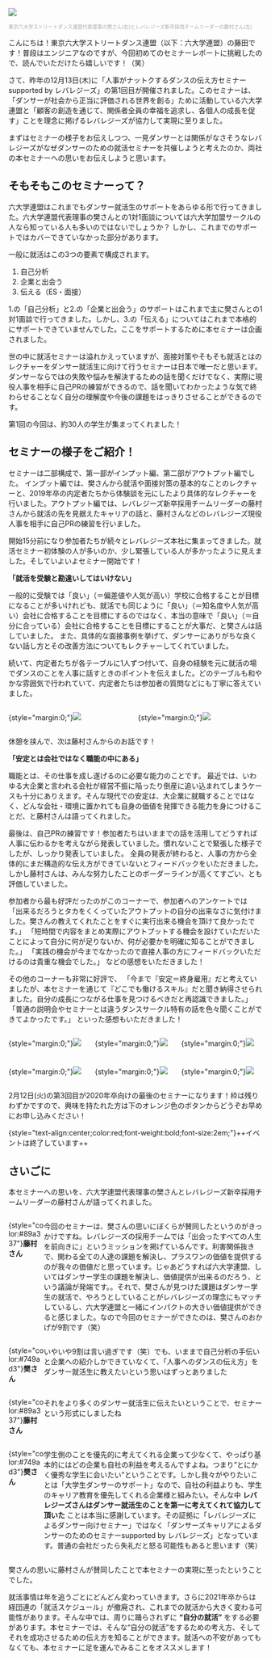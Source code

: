 ![](https://dancers-career-2019-stg.herokuapp.com/img/news/11/1.jpg)

<div style="font-size:.7em;color:#aaaaaa;">東京六大学ストリートダンス連盟代表理事の樊さん(右)とレバレジーズ新卒採用チームリーダーの藤村さん(左)</div>

こんにちは！東京六大学ストリートダンス連盟（以下：六大学連盟）の藤田です！普段はエンジニアなのですが、今回初めてのセミナーレポートに挑戦したので、読んでいただけたら嬉しいです！（笑）

さて、昨年の12月13日(木)に「人事がナットクするダンスの伝え方セミナー supported by レバレジーズ」の第1回目が開催されました。このセミナーは、「ダンサーが社会から正当に評価される世界を創る」ために活動している六大学連盟と「顧客の創造を通じて、関係者全員の幸福を追求し、各個人の成長を促す」ことを理念に掲げるレバレジーズが協力して実現に至りました。

まずはセミナーの様子をお伝えしつつ、一見ダンサーとは関係がなさそうなレバレジーズがなぜダンサーのための就活セミナーを共催しようと考えたのか、両社の本セミナーへの思いをお伝えしようと思います。

## そもそもこのセミナーって？

六大学連盟はこれまでもダンサー就活生のサポートをあらゆる形で行ってきました。六大学連盟代表理事の樊さんとの1対1面談については六大学加盟サークルの人なら知っている人も多いのではないでしょうか？
しかし、これまでのサポートではカバーできていなかった部分があります。

一般に就活はこの3つの要素で構成されます。

1. 自己分析
2. 企業と出会う
3. 伝える（ES・面接）

1.の「自己分析」と2.の「企業と出会う」のサポートはこれまで主に樊さんとの1対1面談で行ってきました。しかし、3.の「伝える」についてはこれまで本格的にサポートできていませんでした。ここをサポートするために本セミナーは企画されました。

世の中に就活セミナーは溢れかえっていますが、面接対策やそもそも就活とはのレクチャーをダンサー就活生に向けて行うセミナーは日本で唯一だと思います。ダンサーならではの失敗や悩みを解決するための話を聞くだけでなく、実際に現役人事を相手に自己PRの練習ができるので、話を聞いてわかったような気で終わらせることなく自分の理解度や今後の課題をはっきりさせることができるのです。

第1回の今回は、約30人の学生が集まってくれました！

## セミナーの様子をご紹介！</h3>

セミナーは二部構成で、第一部がインプット編、第二部がアウトプット編でした。
インプット編では、樊さんから就活や面接対策の基本的なことのレクチャーと、2019年卒の内定者たちから体験談を元にしたより具体的なレクチャーを行いました。アウトプット編では、レバレジーズ新卒採用チームリーダーの藤村さんから就活の先を見据えたキャリアの話と、藤村さんなどのレバレジーズ現役人事を相手に自己PRの練習を行いました。

開始15分前になり参加者たちが続々とレバレジーズ本社に集まってきました。就活セミナー初体験の人が多いのか、少し緊張している人が多かったように見えました。そしていよいよセミナー開始です！

**「就活を受験と勘違いしてはいけない」**

一般的に受験では「良い」（＝偏差値や人気が高い）学校に合格することが目標になることが多いけれども、就活でも同じように「良い」（＝知名度や人気が高い）会社に合格することを目標にするのではなく、本当の意味で「良い」（＝自分に合っている）会社に合格することを目標にすることが大事だ、と樊さんは話していました。
また、具体的な面接事例を挙げて、ダンサーにありがちな良くない話し方とその改善方法についてもレクチャーしてくれていました。

続いて、内定者たちが各テーブルに1人ずつ付いて、自身の経験を元に就活の場でダンスのことを人事に話すときのポイントを伝えました。どのテーブルも和やかな雰囲気で行われていて、内定者たちは参加者の質問などにも丁寧に答えていました。

<div style="display:grid;grid-template-columns:1fr 1fr;grid-gap:1vw;">

{style="margin:0;"}![](https://dancers-career-2019-stg.herokuapp.com/img/news/11/2.jpg)

{style="margin:0;"}![](https://dancers-career-2019-stg.herokuapp.com/img/news/11/3.jpg)

</div>

休憩を挟んで、次は藤村さんからのお話です！

**「安定とは会社ではなく職能の中にある」**

職能とは、その仕事を成し遂げるのに必要な能力のことです。
最近では、いわゆる大企業と言われる会社が経営不振に陥ったり倒産に追い込まれてしまうケースも十分にありえます。そんな現代での安定は、大企業に就職することではなく、どんな会社・環境に置かれても自身の価値を発揮できる能力を身につけることだ、と藤村さんは語ってくれました。

最後は、自己PRの練習です！参加者たちはいままでの話を活用してどうすれば人事に伝わるかを考えながら発表していました。慣れないことで緊張した様子でしたが、しっかり発表していました。
全員の発表が終わると、人事の方から全体的にまだ構造的な伝え方ができていないとフィードバックをいただきました。しかし藤村さんは、みんな努力したことのボーダーラインが高くてすごい、とも評価していました。

参加者から最も好評だったのがこのコーナーで、参加者へのアンケートでは
「出来るだろうとタカをくくっていたアウトプットの自分の出来なさに気付けました。樊さんの教えてくれたことをすぐに実行出来る機会を頂けて良かったです。」
「短時間で内容をまとめ実際にアウトプットする機会を設けていただいたことによって自分に何が足りないか、何が必要かを明確に知ることができました。」
「実践の機会が今までなかったので直接人事の方にフィードバックいただけるのは貴重な機会でした。」
などの感想をいただきました！

その他のコーナーも非常に好評で、
「今まで『安定＝終身雇用』だと考えていましたが、本セミナーを通じて『どこでも働けるスキル』だと聞き納得させられました。自分の成長につながる仕事を見つけるべきだと再認識できました。」
「普通の説明会やセミナーとは違うダンスサークル特有の話を色々聞くことができてよかったです。」
といった感想もいただきました！

<div style="display:grid;grid-template-columns:1fr 1fr 1fr;grid-gap:1vw;">

{style="margin:0;"}![](https://dancers-career-2019-stg.herokuapp.com/img/news/11/4.jpg)

{style="margin:0;"}![](https://dancers-career-2019-stg.herokuapp.com/img/news/11/5.jpg)

{style="margin:0;"}![](https://dancers-career-2019-stg.herokuapp.com/img/news/11/6.jpg)

{style="margin:0;"}![](https://dancers-career-2019-stg.herokuapp.com/img/news/11/7.jpg)

{style="margin:0;"}![](https://dancers-career-2019-stg.herokuapp.com/img/news/11/8.jpg)

{style="margin:0;"}![](https://dancers-career-2019-stg.herokuapp.com/img/news/11/9.jpg)

</div>

2月12日(火)の第3回目が2020年卒向けの最後のセミナーになります！枠は残りわずかですので、興味を持たれた方は下のオレンジ色のボタンからどうぞお早めにお申し込みください！

{style="text-align:center;color:red;font-weight:bold;font-size:2em;"}++イベントは終了しています++

## さいごに

本セミナーへの思いを、六大学連盟代表理事の樊さんとレバレジーズ新卒採用チームリーダーの藤村さんが語ってくれました。

<div style="display:grid;grid-template-columns:5em 1fr;">

{style="color:#89a337"}**藤村さん**

今回のセミナーは、樊さんの思いにぼくらが賛同したというのがきっかけですね。レバレジーズの採用チームでは「出会ったすべての人生を前向きに」というミッションを掲げているんです。利害関係抜きで、関わる全ての人達の課題を解決し、プラスワンの価値を提供するのが我々の価値だと思っています。じゃあどうすれば六大学連盟、しいてはダンサー学生の課題を解決し、価値提供が出来るのだろう、という議論が発端です。。それで、樊さんが見つけた課題はダンサー学生の就活で、やろうとしていることがレバレジーズの理念にもマッチしているし、六大学連盟と一緒にインパクトの大きい価値提供ができると感じました。なので今回のセミナーができたのは、樊さんのおかげが9割です（笑）

{style="color:#749ad3"}**樊さん**

いやいや9割は言い過ぎです（笑）でも、いままで自己分析の手伝いと企業への紹介しかできていなくて、「人事へのダンスの伝え方」をダンサー就活生に教えたいという思いはずっとありました

{style="color:#89a337"}**藤村さん**

それをより多くのダンサー就活生に伝えたいということで、セミナーという形式にしましたね

{style="color:#749ad3"}**樊さん**

学生側のことを優先的に考えてくれる企業って少なくて、やっぱり基本的にはどの企業も自社の利益を考えるんですよね。つまり“とにかく優秀な学生に会いたい”ということです。しかし我々がやりたいことは「大学生ダンサーのサポート」なので、自社の利益よりも、学生のキャリア教育を優先してくれる企業様と組みたい。そんな中 **レバレジーズさんはダンサー就活生のことを第一に考えてくれて協力して頂いた** ことは本当に感謝しています。その証拠に「レバレジーズによるダンサー向けセミナー」ではなく「ダンサーズキャリアによるダンサーのためのセミナーsupported by レバレジーズ」となっています。普通の会社だったら失礼だと怒る可能性もあると思います（笑）
</div>

樊さんの思いに藤村さんが賛同したことで本セミナーの実現に至ったということでした。

就活事情は年を追うごとにどんどん変わっていきます。さらに2021年卒からは経団連の「就活スケジュール」が撤廃され、これまでの就活から大きく変わる可能性があります。そんな中では、周りに踊らされずに **“自分の就活”** をする必要があります。本セミナーでは、そんな“自分の就活”をするための考え方、そしてそれを成功させるための伝え方を知ることができます。就活への不安があってもなくても、本セミナーに足を運んでみることをオススメします！